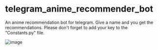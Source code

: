 # telegram_anime_recommender_bot
An anime recommendation bot for telegram. Give a name and you get the recommendations.
Please don't forget to add your key to the "Constants.py" file.

![image](https://user-images.githubusercontent.com/62032779/141693994-1c372cd0-1613-4d79-9c79-afe47d8beb37.png)
